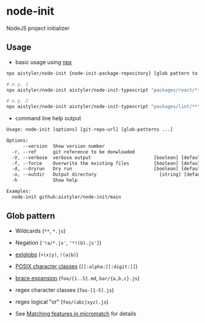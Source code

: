 # node-init

NodeJS project initializer

## Usage

- basic usage using [npx](https://www.npmjs.com/package/npx)

```sh
npx aistyler/node-init {node-init-package-repository} [glob pattern to be copied]

# e.g. 1
npx aistyler/node-init aistyler/node-init-typescript "packages/react/**"

# e.g. 2
npx aistyler/node-init aistyler/node-init-typescript "packages/lint/**" "packages/lint/.*"
```

- command line help output

```txt
Usage: node-init [options] [git-repo-url] [glob-patterns ...]

Options:
      --version  Show version number                                   [boolean]
  -r, --ref      git reference to be donwloaded                         [string]
  -V, --verbose  verbose output                       [boolean] [default: false]
  -f, --force    Overwrite the existing files         [boolean] [default: false]
  -d, --dryrun   Dry run                              [boolean] [default: false]
  -o, --outdir   Output directory                       [string] [default: "./"]
  -h             Show help                                             [boolean]

Examples:
  node-init github:aistyler/node-init/main
```

## Glob pattern

* Wildcards (`**`, `*.js`)
* Negation (`'!a/*.js'`, `'*!(b).js']`)
* [extglobs](#extglobs) (`+(x|y)`, `!(a|b)`)
* [POSIX character classes](#posix-bracket-expressions) (`[[:alpha:][:digit:]]`)
* [brace expansion](https://github.com/micromatch/braces) (`foo/{1..5}.md`, `bar/{a,b,c}.js`)
* regex character classes (`foo-[1-5].js`)
* regex logical "or" (`foo/(abc|xyz).js`)

* See [Matching features in micromatch](https://github.com/micromatch/micromatch#matching-features) for details
